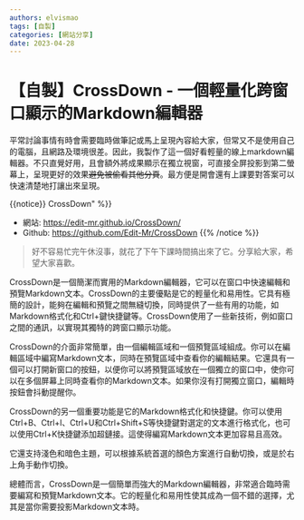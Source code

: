 ```yaml
---
authors: elvismao
tags: [自製]
categories: [網站分享]
date: 2023-04-28
---
```


# 【自製】CrossDown - 一個輕量化跨窗口顯示的Markdown編輯器

平常討論事情有時會需要臨時做筆記或馬上呈現內容給大家，但常又不是使用自己的電腦，且網路及環境很差。因此，我製作了這一個好看輕量的線上markdown編輯器。不只直覺好用，且會額外將成果顯示在獨立視窗，可直接全屏投影到第二螢幕上，呈現更好的效果~~避免被偷看其他分頁~~。最方便是開會還有上課要對答案可以快速清楚地打讓出來呈現。

<!--more-->

{{notice}}
CrossDown" %}}

- 網站: <https://edit-mr.github.io/CrossDown/>
- Github: <https://github.com/Edit-Mr/CrossDown>
  {{% /notice %}}

> 好不容易忙完午休沒事，就花了下午下課時間搞出來了它。分享給大家，希望大家喜歡。

CrossDown是一個簡潔而實用的Markdown編輯器，它可以在窗口中快速編輯和預覽Markdown文本。CrossDown的主要優點是它的輕量化和易用性。它具有極簡的設計，能夠在編輯和預覽之間無縫切換，同時提供了一些有用的功能，如Markdown格式化和Ctrl+鍵快捷鍵等。CrossDown使用了一些新技術，例如窗口之間的通訊，以實現其獨特的跨窗口顯示功能。

CrossDown的介面非常簡單，由一個編輯區域和一個預覽區域組成。你可以在編輯區域中編寫Markdown文本，同時在預覽區域中查看你的編輯結果。它還具有一個可以打開新窗口的按鈕，以便你可以將預覽區域放在一個獨立的窗口中，使你可以在多個屏幕上同時查看你的Markdown文本。如果你沒有打開獨立窗口，編輯時按鈕會抖動提醒你。

CrossDown的另一個重要功能是它的Markdown格式化和快捷鍵。你可以使用Ctrl+B、Ctrl+I、Ctrl+U和Ctrl+Shift+S等快捷鍵對選定的文本進行格式化，也可以使用Ctrl+K快捷鍵添加超鏈接。這使得編寫Markdown文本更加容易且高效。

它還支持淺色和暗色主題，可以根據系統首選的顏色方案進行自動切換，或是於右上角手動作切換。

總體而言，CrossDown是一個簡單而強大的Markdown編輯器，非常適合臨時需要編寫和預覽Markdown文本。它的輕量化和易用性使其成為一個不錯的選擇，尤其是當你需要投影Markdown文本時。
